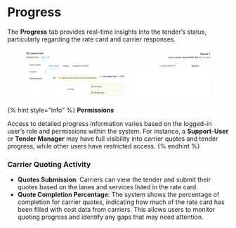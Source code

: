 # Progress

The **Progress** tab provides real-time insights into the tender’s status, particularly regarding the rate card and carrier responses.

<figure><img src="../../../../../.gitbook/assets/Screenshot 2024-09-17 at 14.32.02.png" alt=""><figcaption></figcaption></figure>

{% hint style="info" %}
**Permissions**

Access to detailed progress information varies based on the logged-in user’s role and permissions within the system. For instance, a **Support-User** or **Tender Manager** may have full visibility into carrier quotes and tender progress, while other users have restricted access.
{% endhint %}

### **Carrier Quoting Activity**

* **Quotes Submission**: Carriers can view the tender and submit their quotes based on the lanes and services listed in the rate card.
* **Quote Completion Percentage**: The system shows the percentage of completion for carrier quotes, indicating how much of the rate card has been filled with cost data from carriers. This allows users to monitor quoting progress and identify any gaps that may need attention.

